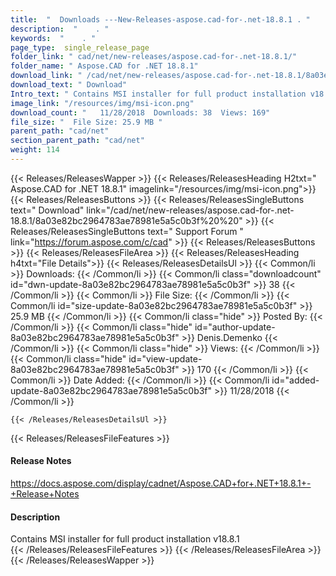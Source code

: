 ```yaml
---
title:  "  Downloads ---New-Releases-aspose.cad-for-.net-18.8.1 . " 
description:  "    . " 
keywords:  "    . " 
page_type:  single_release_page
folder_link: " cad/net/new-releases/aspose.cad-for-.net-18.8.1/"
folder_name: " Aspose.CAD for .NET 18.8.1"
download_link: " /cad/net/new-releases/aspose.cad-for-.net-18.8.1/8a03e82bc2964783ae78981e5a5c0b3f"
download_text: " Download"
Intro_text: " Contains MSI installer for full product installation v18.8.1"
image_link: "/resources/img/msi-icon.png"
download_count: "   11/28/2018  Downloads: 38  Views: 169"
file_size: "  File Size: 25.9 MB "
parent_path: "cad/net"
section_parent_path: "cad/net"
weight: 114
---
```


{{< Releases/ReleasesWapper >}}
  {{< Releases/ReleasesHeading H2txt=" Aspose.CAD for .NET 18.8.1" imagelink="/resources/img/msi-icon.png">}}
  {{< Releases/ReleasesButtons >}}
    {{< Releases/ReleasesSingleButtons text=" Download" link="/cad/net/new-releases/aspose.cad-for-.net-18.8.1/8a03e82bc2964783ae78981e5a5c0b3f%20%20" >}}
    {{< Releases/ReleasesSingleButtons text=" Support Forum " link="https://forum.aspose.com/c/cad" >}}
  {{< Releases/ReleasesButtons >}}
  {{< Releases/ReleasesFileArea >}}
    {{< Releases/ReleasesHeading h4txt="File Details">}}
    {{< Releases/ReleasesDetailsUl >}}
            {{< Common/li  >}} Downloads: {{< /Common/li >}} 
      {{< Common/li class="downloadcount" id="dwn-update-8a03e82bc2964783ae78981e5a5c0b3f" >}} 38 {{< /Common/li >}} 
      {{< Common/li  >}} File Size: {{< /Common/li >}} 
      {{< Common/li id="size-update-8a03e82bc2964783ae78981e5a5c0b3f" >}} 25.9 MB {{< /Common/li >}} 
      {{< Common/li  class="hide" >}} Posted By: {{< /Common/li >}} 
      {{< Common/li class="hide" id="author-update-8a03e82bc2964783ae78981e5a5c0b3f" >}} Denis.Demenko {{< /Common/li >}} 
      {{< Common/li class="hide"  >}} Views: {{< /Common/li >}} 
      {{< Common/li class="hide" id="view-update-8a03e82bc2964783ae78981e5a5c0b3f" >}} 170 {{< /Common/li >}} 
      {{< Common/li  >}} Date Added: {{< /Common/li >}} 
      {{< Common/li id="added-update-8a03e82bc2964783ae78981e5a5c0b3f" >}} 11/28/2018 {{< /Common/li >}} 

    {{< /Releases/ReleasesDetailsUl >}}

  {{< Releases/ReleasesFileFeatures >}}
      <h4>Release Notes</h4><div><a href="https://docs.aspose.com/display/cadnet/Aspose.CAD+for+.NET+18.8.1+-+Release+Notes">https://docs.aspose.com/display/cadnet/Aspose.CAD+for+.NET+18.8.1+-+Release+Notes</a></div><h4>Description</h4><div class="HTMLDescription">Contains MSI installer for full product installation v18.8.1</div>
  {{< /Releases/ReleasesFileFeatures >}}
 {{< /Releases/ReleasesFileArea >}}
{{< /Releases/ReleasesWapper >}}



